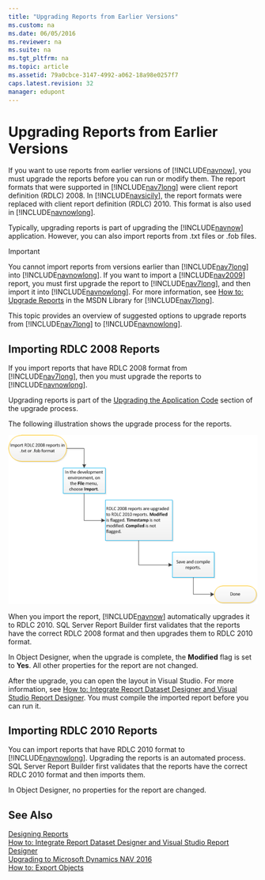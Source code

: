 ```yaml
---
title: "Upgrading Reports from Earlier Versions"
ms.custom: na
ms.date: 06/05/2016
ms.reviewer: na
ms.suite: na
ms.tgt_pltfrm: na
ms.topic: article
ms.assetid: 79a0cbce-3147-4992-a062-18a98e0257f7
caps.latest.revision: 32
manager: edupont
---
```

# Upgrading Reports from Earlier Versions
If you want to use reports from earlier versions of [!INCLUDE[navnow](../dynamics-nav/includes/navnow_md.md)], you must upgrade the reports before you can run or modify them. The report formats that were supported in [!INCLUDE[nav7long](../dynamics-nav/includes/nav7long_md.md)] were client report definition \(RDLC\) 2008. In [!INCLUDE[navsicily](../dynamics-nav/includes/navsicily_md.md)], the report formats were replaced with client report definition \(RDLC\) 2010. This format is also used in [!INCLUDE[navnowlong](../dynamics-nav/includes/navnowlong_md.md)].  
  
 Typically, upgrading reports is part of upgrading the [!INCLUDE[navnow](../dynamics-nav/includes/navnow_md.md)] application. However, you can also import reports from .txt files or .fob files.  
  
> [!IMPORTANT]  
>  You cannot import reports from versions earlier than [!INCLUDE[nav7long](../dynamics-nav/includes/nav7long_md.md)] into [!INCLUDE[navnowlong](../dynamics-nav/includes/navnowlong_md.md)]. If you want to import a [!INCLUDE[nav2009](../dynamics-nav/includes/nav2009_md.md)] report, you must first upgrade the report to [!INCLUDE[nav7long](../dynamics-nav/includes/nav7long_md.md)], and then import it into [!INCLUDE[navnowlong](../dynamics-nav/includes/navnowlong_md.md)]. For more information, see [How to: Upgrade Reports](http://go.microsoft.com/fwlink/?LinkId=276767) in the MSDN Library for [!INCLUDE[nav7long](../dynamics-nav/includes/nav7long_md.md)].  
  
 This topic provides an overview of suggested options to upgrade reports from [!INCLUDE[nav7long](../dynamics-nav/includes/nav7long_md.md)] to [!INCLUDE[navnowlong](../dynamics-nav/includes/navnowlong_md.md)].  
  
## Importing RDLC 2008 Reports  
 If you import reports that have RDLC 2008 format from [!INCLUDE[nav7long](../dynamics-nav/includes/nav7long_md.md)], then you must upgrade the reports to [!INCLUDE[navnowlong](../dynamics-nav/includes/navnowlong_md.md)].  
  
 Upgrading reports is part of the [Upgrading the Application Code](../dynamics-nav/Upgrading-the-Application-Code.md) section of the upgrade process.  
  
 The following illustration shows the upgrade process for the reports.  
  
 ![Upgrade Process for RDLC 2008 Reports](../dynamics-nav/media/Sicily_Report_Upgrade_TXT_Format.png "Sicily\_Report\_Upgrade\_TXT\_Format")  
  
 When you import the report, [!INCLUDE[navnow](../dynamics-nav/includes/navnow_md.md)] automatically upgrades it to RDLC 2010. SQL Server Report Builder first validates that the reports have the correct RDLC 2008 format and then upgrades them to RDLC 2010 format.  
  
 In Object Designer, when the upgrade is complete, the **Modified** flag is set to **Yes**. All other properties for the report are not changed.  
  
 After the upgrade, you can open the layout in Visual Studio. For more information, see [How to: Integrate Report Dataset Designer and Visual Studio Report Designer](../Topic/How%20to:%20Integrate%20Report%20Dataset%20Designer%20and%20Visual%20Studio%20Report%20Designer.md). You must compile the imported report before you can run it.  
  
## Importing RDLC 2010 Reports  
 You can import reports that have RDLC 2010 format to [!INCLUDE[navnowlong](../dynamics-nav/includes/navnowlong_md.md)]. Upgrading the reports is an automated process. SQL Server Report Builder first validates that the reports have the correct RDLC 2010 format and then imports them.  
  
 In Object Designer, no properties for the report are changed.  
  
## See Also  
 [Designing Reports](../dynamics-nav/Designing-Reports.md)   
 [How to: Integrate Report Dataset Designer and Visual Studio Report Designer](../Topic/How%20to:%20Integrate%20Report%20Dataset%20Designer%20and%20Visual%20Studio%20Report%20Designer.md)   
 [Upgrading to Microsoft Dynamics NAV 2016](../dynamics-nav/Upgrading-to-Microsoft-Dynamics-NAV-2016.md)   
 [How to: Export Objects](../Topic/How%20to:%20Export%20Objects.md)